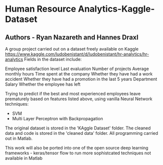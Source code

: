 
# Human Resource Analytics-Kaggle-Dataset
## Authors - Ryan Nazareth and Hannes Draxl

A group project carried out on a dataset freely available on Kaggle https://www.kaggle.com/ludobenistant/d/ludobenistant/hr-analytics/hr-analytics 
Fields in the dataset include:

Employee satisfaction level
Last evaluation
Number of projects
Average monthly hours
Time spent at the company
Whether they have had a work accident
Whether they have had a promotion in the last 5 years
Department
Salary
Whether the employee has left

Trying to predict if the best and most experienced employees leave prematurely based on features listed above, using vanilla Neural Network techniques:

* SVM 
* Multi Layer Perceptron with Backpropagation 

The original dataset is stored in the 'KAggle Dataset' folder. The cleaned data and code is stored in the 'cleaned data' folder. All programming carried out in Matlab.

This work will also be ported into one of the open source deep learning frameworks - keras/tensor flow to run more sophistcated techniques not available in Matlab



